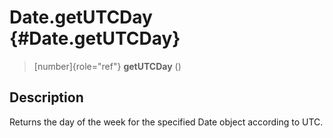 Date.getUTCDay {#Date.getUTCDay}
==============

> [number]{role="ref"} **getUTCDay** ()

Description
-----------

Returns the day of the week for the specified Date object according to
UTC.
